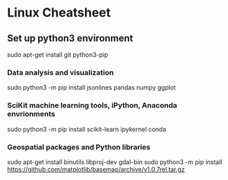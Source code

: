 # Linux Cheatsheet
## Set up python3 environment
sudo apt-get install git python3-pip
### Data analysis and visualization
sudo python3 -m pip install jsonlines pandas numpy ggplot
### SciKit machine learning tools, iPython, Anaconda envrionments
sudo python3 -m pip install scikit-learn ipykernel conda
### Geospatial packages and Python libraries
sudo apt-get install binutils libproj-dev gdal-bin
sudo python3 -m pip install https://github.com/matplotlib/basemap/archive/v1.0.7rel.tar.gz
